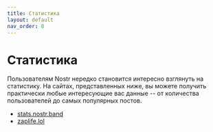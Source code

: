 ```yaml
---
title: Статистика
layout: default
nav_order: 8
---
```


# Статистика

Пользователям Nostr нередко становится интересно взглянуть на статистику. На сайтах, представленных ниже, вы можете получить практически любые интересующие вас данные -- от количества пользователей до самых популярных постов.

* [stats.nostr.band](https://stats.nostr.band/)
* [zaplife.lol](https://zaplife.lol/)
